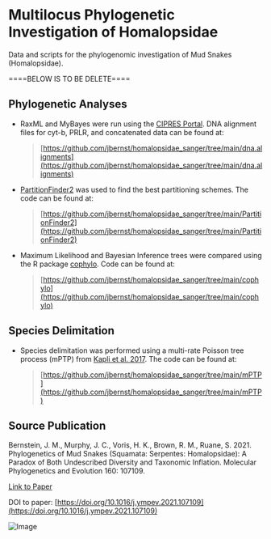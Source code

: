 # Multilocus Phylogenetic Investigation of Homalopsidae
Data and scripts for the phylogenomic investigation of Mud Snakes (Homalopsidae). 









====BELOW IS TO BE DELETE====

## Phylogenetic Analyses
* RaxML and MyBayes were run using the [CIPRES Portal](https://www.phylo.org/). DNA alignment files for cyt-b, PRLR, and concatenated data can be found at:
  >[https://github.com/jbernst/homalopsidae_sanger/tree/main/dna.alignments](https://github.com/jbernst/homalopsidae_sanger/tree/main/dna.alignments)
* [PartitionFinder2](https://academic.oup.com/mbe/article/34/3/772/2738784) was used to find the best partitioning schemes. The code can be found at:
  >[https://github.com/jbernst/homalopsidae_sanger/tree/main/PartitionFinder2](https://github.com/jbernst/homalopsidae_sanger/tree/main/PartitionFinder2)
* Maximum Likelihood and Bayesian Inference trees were compared using the R package [cophylo](https://rdrr.io/cran/phytools/man/cophylo.html). Code can be found at:
  >[https://github.com/jbernst/homalopsidae_sanger/tree/main/cophylo](https://github.com/jbernst/homalopsidae_sanger/tree/main/cophylo)


## Species Delimitation
* Species delimitation was performed using a multi-rate Poisson tree process (mPTP) from [Kapli et al. 2017](https://academic.oup.com/bioinformatics/article/33/11/1630/2929345). The code can be found at:
  >[https://github.com/jbernst/homalopsidae_sanger/tree/main/mPTP](https://github.com/jbernst/homalopsidae_sanger/tree/main/mPTP)
  
## Source Publication
Bernstein, J. M., Murphy, J. C., Voris, H. K., Brown, R. M., Ruane, S. 2021. Phylogenetics of Mud Snakes (Squamata: Serpentes: 
Homalopsidae): A Paradox of Both Undescribed Diversity and Taxonomic Inflation. Molecular Phylogenetics and Evolution 160: 107109.

[Link to Paper](https://static1.squarespace.com/static/633a1ad2337f6700f6fcf3de/t/6344ec2cba833d7984fec29e/1665461295127/Bernstein-et-al_Homalopsidae_MPE2021.pdf)

DOI to paper: [https://doi.org/10.1016/j.ympev.2021.107109](https://doi.org/10.1016/j.ympev.2021.107109)

![Image](https://ars.els-cdn.com/content/image/1-s2.0-S1055790321000427-ga1_lrg.jpg)
